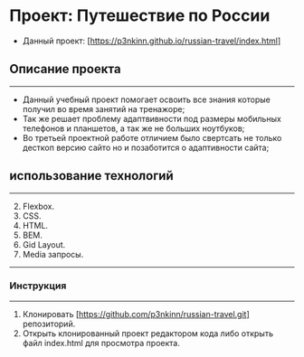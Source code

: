 # Проект: Путешествие по России
* Данный проект: [https://p3nkinn.github.io/russian-travel/index.html]




## Описание проекта
------
* Данный учебный проект помогает освоить все знания которые получил во время занятий на тренажоре;
* Так же решает проблему адаптвивности под размеры мобильных телефонов и планшетов, а так же не больших ноутбуков;
* Во третьей проектной работе отличием было свертсать не только десткоп версию сайто но и позаботится о адаптивности сайта;
## использование технологий
------
2. Flexbox.
3. CSS.
4. HTML.
5. BEM.
6. Gid Layout.
7. Media запросы.
------
### Инструкция
------
1. Клонировать [https://github.com/p3nkinn/russian-travel.git] репозиторий.
2. Открыть клонированный проект редактором кода либо открыть файл index.html для просмотра проекта.


